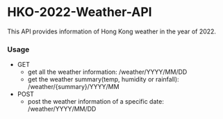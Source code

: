 # HKO-2022-Weather-API

This API provides information of Hong Kong weather in the year of 2022.

### Usage
- GET 
  - get all the weather information: /weather/YYYY/MM/DD
  - get the weather summary(temp, humidity or rainfall): /weather/{summary}/YYYY/MM
- POST
  - post the weather information of a specific date: /weather/YYYY/MM/DD
